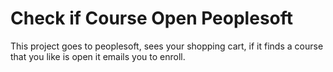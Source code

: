 # Check if Course Open Peoplesoft
This project goes to peoplesoft, sees your shopping cart, if it finds a course that you like is open it emails you to enroll.
